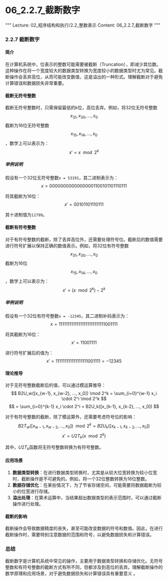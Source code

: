 # 06_2.2.7_截断数字

"""
Lecture: 02_程序结构和执行/2.2_整数表示
Content: 06_2.2.7_截断数字
"""
### 2.2.7 截断数字

#### 简介
在计算机系统中，位表示的整数可能需要被截断（Truncation），即减少其位数。这种操作在将一个宽度较大的数据类型转换为宽度较小的数据类型时尤为常见。截断操作会丢弃高位，从而可能改变数值，这是溢出的一种形式。理解截断对于避免计算错误和数据损失非常重要。

#### 截断无符号整数

截断无符号整数时，只需保留最低的k位，高位丢弃。例如，将32位无符号整数$$x_{31}, x_{30}, ..., x_0$$截断为16位无符号整数$$x_{15}, x_{14}, ..., x_0$$，数学上可以表示为：
$$ x' = x \mod 2^k $$

##### 举例说明

假设有一个32位无符号整数`x = 53191`，其二进制表示为：
$$ x = 00000000000000001100101101110111 $$

将其截断为16位：
$$ x' = 00101101110111 $$

其十进制值为`11799`。

#### 截断有符号整数

对于有符号整数的截断，除了丢弃高位外，还需要处理符号位。截断后的数值需要进行符号扩展以保持正确的数值表示。例如，将32位有符号整数$$x_{31}, x_{30}, ..., x_0$$截断为16位$$x_{15}, x_{14}, ..., x_0$$，数学上可以表示为：
$$ x' = (x \mod 2^k) - 2^k $$

##### 举例说明

假设有一个32位有符号整数`x = -12345`，其二进制补码表示为：
$$ x = 11111111111111111111111111001111 $$

将其截断为16位：
$$ x' = 11001111 $$

进行符号扩展后的值为：
$$ x' = 1111111111111111 11001111 = -12345 $$

#### 理论推导

对于无符号整数截断后的值，可以通过模运算推导：
$$ B2U_w([x_{w-1}, x_{w-2}, ..., x_0]) \mod 2^k = \sum_{i=0}^{w-1} x_i \cdot 2^i \mod 2^k $$
$$ = \sum_{i=0}^{k-1} x_i \cdot 2^i = B2U_k([x_{k-1}, x_{k-2}, ..., x_0]) $$

对于有符号整数的截断，除了模运算外，还需要考虑符号位的影响：
$$ B2T_w([x_{w-1}, x_{w-2}, ..., x_0]) \mod 2^k = B2U_k([x_{k-1}, x_{k-2}, ..., x_0]) $$
$$ x' = U2T_k(x \mod 2^k) $$

其中，$U2T_k$函数将无符号整数转换为有符号整数。

#### 应用场景

1. **数据类型转换**：在进行数据类型转换时，尤其是从较大位宽转换为较小位宽时，截断操作是不可避免的。例如，将一个32位整数转换为16位整数。
2. **数据存储优化**：在某些情况下，为了节省存储空间，可能需要将数据截断为较小的位宽进行存储。
3. **溢出处理**：在算术运算中，当结果超出数据类型的表示范围时，可以通过截断操作进行处理。

#### 截断的影响

截断操作会导致数据精度的丧失，甚至可能改变数据的符号和数值。因此，在进行截断操作时，需要特别注意数据的范围和符号，以避免数据损失和计算错误。

### 总结

截断数字是计算机系统中常见的操作，主要用于数据类型转换和存储优化。无符号整数和有符号整数的截断方式有所不同，但都涉及到高位的丢弃。理解截断操作的数学原理和应用场景，对于避免数据损失和计算错误具有重要意义     。